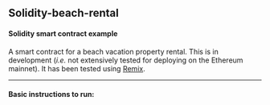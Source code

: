 ## Solidity-beach-rental

#### Solidity smart contract example

A smart contract for a beach vacation property rental. This is in development (*i.e.* not extensively tested for deploying on the Ethereum mainnet). It has been tested using [Remix](https://remix.ethereum.org).

----
#### Basic instructions to run:
